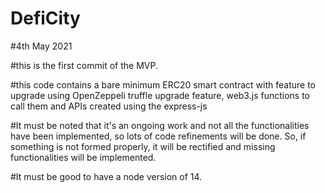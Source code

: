# DefiCity


#4th May 2021 

#this is the first commit of the MVP.

#this code contains a bare minimum ERC20 smart contract with feature to upgrade using OpenZeppeli truffle upgrade feature, web3.js functions to call them and APIs created using the express-js

#It must be noted that it's an ongoing work and not all the functionalities have been implemented, so lots of code refinements will be done. So, if something is not formed properly, it will be rectified and missing functionalities will be implemented.

#It must be good to have a node version of 14.